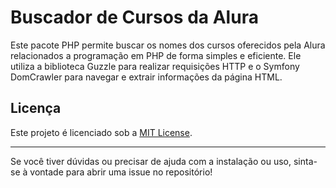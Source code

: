 # Buscador de Cursos da Alura

Este pacote PHP permite buscar os nomes dos cursos oferecidos pela Alura relacionados a programação em PHP de forma simples e eficiente. Ele utiliza a biblioteca Guzzle para realizar requisições HTTP e o Symfony DomCrawler para navegar e extrair informações da página HTML.

## Licença

Este projeto é licenciado sob a [MIT License](LICENSE).

---

Se você tiver dúvidas ou precisar de ajuda com a instalação ou uso, sinta-se à vontade para abrir uma issue no repositório!
